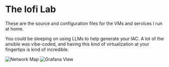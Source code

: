 # The lofi Lab


These are the source and configuration files for the VMs and services I run at home.

You could be sleeping on using LLMs to help generate your IAC. A lot of the ansible was vibe-coded, and having this kind of virtualization at your fingertips is kind of incredible.

![Network Map](https://i.imgur.com/GnhIBC1.png)
![Grafana View](https://i.imgur.com/rAeIgVx.png)
